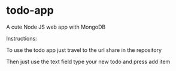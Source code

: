 # todo-app
A cute Node JS web app with MongoDB

Instructions:

To use the todo app just travel to the url share in the repository

Then just use the text field type your new todo and press add item
